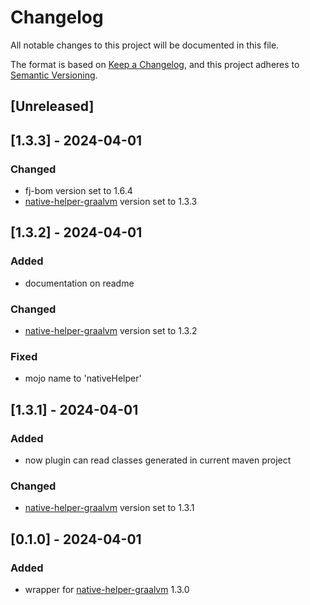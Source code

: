 # Changelog

All notable changes to this project will be documented in this file.

The format is based on [Keep a Changelog](https://keepachangelog.com/en/1.1.0/),
and this project adheres to [Semantic Versioning](https://semver.org/spec/v2.0.0.html).

## [Unreleased]

## [1.3.3] - 2024-04-01

### Changed

- fj-bom version set to 1.6.4
- [native-helper-graalvm](https://github.com/fugerit-org/native-helper-graalvm/) version set to 1.3.3

## [1.3.2] - 2024-04-01

### Added

- documentation on readme

### Changed

- [native-helper-graalvm](https://github.com/fugerit-org/native-helper-graalvm/) version set to 1.3.2

### Fixed

- mojo name to 'nativeHelper'

## [1.3.1] - 2024-04-01

### Added

- now plugin can read classes generated in current maven project

### Changed

- [native-helper-graalvm](https://github.com/fugerit-org/native-helper-graalvm/) version set to 1.3.1

## [0.1.0] - 2024-04-01

### Added

- wrapper for [native-helper-graalvm](https://github.com/fugerit-org/native-helper-graalvm/) 1.3.0
